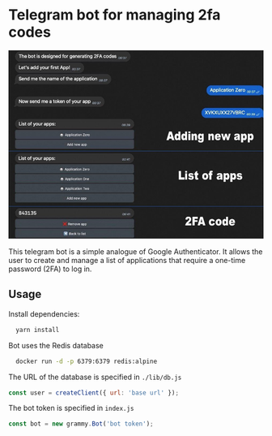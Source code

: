 # Telegram bot for managing 2fa codes

<p align="center">
  <img src="img/screen.jpg" />
</p>

This telegram bot is a simple analogue of Google Authenticator. It allows the user to create and manage a list of applications that require a one-time password (2FA) to log in.

## Usage
Install dependencies:

```bash
  yarn install
```

Bot uses the Redis database

```bash
  docker run -d -p 6379:6379 redis:alpine
```

The URL of the database is specified in `./lib/db.js`

```javascript
const user = createClient({ url: 'base url' });
```

The bot token is specified in `index.js`

```javascript
const bot = new grammy.Bot('bot token');
```